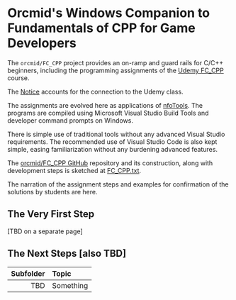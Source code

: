 <!-- FC_CPP/docs/index.md 0.0.4    UTF-8                         2021-10-20
     ---1----|----2----|----3----|----4----|----5----|----6----|----7----|--*>
     -->

# Orcmid's Windows Companion to Fundamentals of CPP for Game Developers

The `orcmid/FC_CPP` project provides an on-ramp and guard rails for C/C++
beginners, including the programming assignments of the
[Udemy FC_CPP](https://www.udemy.com/course/cpp-fundamentals/) course.

The [Notice](NOTICE.txt) accounts for the connection to the Udemy class.

The assignments are evolved here as applications of
[nfoTools](https://orcmid.github.io/nfoTools).  The programs are compiled
using Microsoft Visual Studio Build Tools and developer command prompts on
Windows.

There is simple use of traditional tools without any advanced Visual
Studio requirements. The recommended use of Visual Studio Code is also kept
simple, easing familiarization without any burdening advanced features.

The [orcmid/FC_CPP GitHub](https://github.com/orcmid/FC_CPP) repository and
its construction, along with development steps is sketched at
[FC_CPP.txt](https://github.com/orcmid/FC_CPP/blob/main/FC_CPP.txt).

The narration of the assignment steps and examples for confirmation of the
solutions by students are here.

## The Very First Step

\[TBD on a separate page\]

<!--
I recommend creation of a folder for all of the programming that is done as
part of the FC_CPP class.  A convenient place on Windows is the Documents
folder.  I am assuming that here.

. Go to the File Explorer and choose Documents in the Quick Access list.
. Use the New Folder operation to make a folder for the FC_CPP programming.
 I used `FC_CPP` for the name of my overall folder, putting it on my computer
 at `D:\Documents\GitHub\` for grouping with other projects.  Put yours where
 it will be easy for you to find and work in.
. Inside ***that*** folder, make one for the first program.  That's interior
folder `S1-FirstProgram` in my example.  It may be convenient to use the same
name in following along and comparing your results.
-->

## The Next Steps \[also TBD\]

| **Subfolder** |  **Topic** |
|   --:         |  :--       |
|  TBD          |  Something |

<!--
      0.0.3 2021-10-20T17:03Z Adjust to be the Windows Companion
      0.0.2 2021-10-14T19:05Z Touch-ups and working around HTML comments
            glitch in GitHup pages.
      0.0.1 2021-10-14T17:29Z Prime the pump by adaptation for a placeholder
      0.0.0 2021-10-14T17:09Z Clone README.md 0.0.3 to adapt as docs/ entrance

                        *** end of docs/index.md ***
      -->
